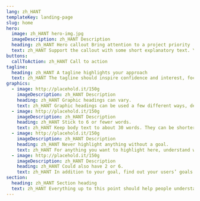```yaml
---
lang: zh_HANT
templateKey: landing-page
slug: home
hero:
  image: zh_HANT hero-img.jpg
  imageDescription: zh_HANT Description
  heading: zh_HANT Hero callout Bring attention to a project priority
  text: zh_HANT Support the callout with some short explanatory text. You don’t need more than a couple of sentences.
buttons:
  callToAction: zh_HANT Call to action
tagline:
  heading: zh_HANT A tagline highlights your approach
  text: zh_HANT The tagline should inspire confidence and interest, focusing on the value that your overall approach offers to your audience. Use a heading typeface and keep your tagline to just a few words, and don’t confuse or mystify. Use the right side of the grid to explain the tagline a bit more. What are your goals? How do you do your work? Write in the present tense, and stay brief here. People who are interested can find details on internal pages.
graphics:
  - image: http://placehold.it/150g
    imageDescription: zh_HANT Description
    heading: zh_HANT Graphic headings can vary.
    text: zh_HANT Graphic headings can be used a few different ways, depending on what your landing page is for. Highlight your values, specific program areas, or results.
  - image: http://placehold.it/150g
    imageDescription: zh_HANT Description
    heading: zh_HANT Stick to 6 or fewer words.
    text: zh_HANT Keep body text to about 30 words. They can be shorter, but try to be somewhat balanced across all four. It creates a clean appearance with good spacing.
  - image: http://placehold.it/150g
    imageDescription: zh_HANT Description
    heading: zh_HANT Never highlight anything without a goal.
    text: zh_HANT For anything you want to highlight here, understand what your users know now, and what activity or impression you want from them after they see it.
  - image: http://placehold.it/150g
    imageDescription: zh_HANT Description
    heading: zh_HANT Could also have 2 or 6.
    text: zh_HANT In addition to your goal, find out your users’ goals. What do they want to know or do that supports your mission? Use these headings to show these.
section:
  heading: zh_HANT Section heading
  text: zh_HANT Everything up to this point should help people understand your agency or project who you are, your goal or mission, and how you approach it. Use this section to encourage them to act. Describe why they should get in touch here, and use an active verb on the button below. “Get in touch,” “Learn more,” and so on.
---
```

